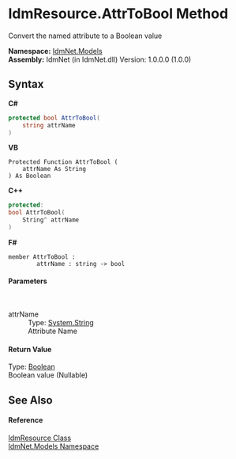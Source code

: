 # IdmResource.AttrToBool Method 
 

Convert the named attribute to a Boolean value

**Namespace:**&nbsp;<a href="N_IdmNet_Models">IdmNet.Models</a><br />**Assembly:**&nbsp;IdmNet (in IdmNet.dll) Version: 1.0.0.0 (1.0.0)

## Syntax

**C#**<br />
``` C#
protected bool AttrToBool(
	string attrName
)
```

**VB**<br />
``` VB
Protected Function AttrToBool ( 
	attrName As String
) As Boolean
```

**C++**<br />
``` C++
protected:
bool AttrToBool(
	String^ attrName
)
```

**F#**<br />
``` F#
member AttrToBool : 
        attrName : string -> bool 

```


#### Parameters
&nbsp;<dl><dt>attrName</dt><dd>Type: <a href="http://msdn2.microsoft.com/en-us/library/s1wwdcbf" target="_blank">System.String</a><br />Attribute Name</dd></dl>

#### Return Value
Type: <a href="http://msdn2.microsoft.com/en-us/library/a28wyd50" target="_blank">Boolean</a><br />Boolean value (Nullable)

## See Also


#### Reference
<a href="T_IdmNet_Models_IdmResource">IdmResource Class</a><br /><a href="N_IdmNet_Models">IdmNet.Models Namespace</a><br />